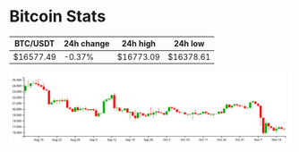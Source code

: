 # Bitcoin Stats

BTC/USDT|24h change|24h high|24h low|
|---|---|---|---|
|$16577.49|-0.37%|$16773.09|$16378.61|

<img src="./chart.svg">
